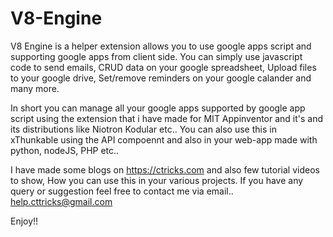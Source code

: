# V8-Engine
V8 Engine is a helper extension allows you to use google apps script and supporting google apps from client side. You can simply use javascript code to send emails, CRUD data on your google spreadsheet, Upload files to your google drive, Set/remove reminders on your google calander and many more.

In short you can manage all your google apps supported by google app script using the extension that i have made for MIT Appinventor and it's and its distributions like Niotron Kodular etc.. You can also use this in xThunkable using the API compoennt and also in your web-app made with python, nodeJS, PHP etc..

I have made some blogs on https://ctricks.com and also few tutorial videos to show, How you can use this in your various projects. 
If you have any query or suggestion feel free to contact me via email.. help.cttricks@gmail.com

Enjoy!!
